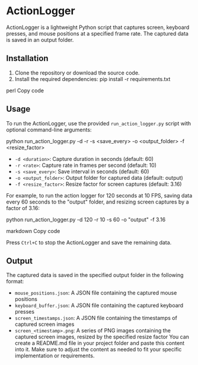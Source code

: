 
# ActionLogger

ActionLogger is a lightweight Python script that captures screen, keyboard presses, and mouse positions at a specified frame rate. The captured data is saved in an output folder.

## Installation

1. Clone the repository or download the source code.
2. Install the required dependencies:
pip install -r requirements.txt

perl
Copy code

## Usage

To run the ActionLogger, use the provided `run_action_logger.py` script with optional command-line arguments:

python run_action_logger.py -d <duration> -r <rate> -s <save_every> -o <output_folder> -f <resize_factor>



- `-d <duration>`: Capture duration in seconds (default: 60)
- `-r <rate>`: Capture rate in frames per second (default: 10)
- `-s <save_every>`: Save interval in seconds (default: 60)
- `-o <output_folder>`: Output folder for captured data (default: output)
- `-f <resize_factor>`: Resize factor for screen captures (default: 3.16)

For example, to run the action logger for 120 seconds at 10 FPS, saving data every 60 seconds to the "output" folder, and resizing screen captures by a factor of 3.16:

python run_action_logger.py -d 120 -r 10 -s 60 -o "output" -f 3.16

markdown
Copy code

Press `Ctrl+C` to stop the ActionLogger and save the remaining data.

## Output

The captured data is saved in the specified output folder in the following format:

- `mouse_positions.json`: A JSON file containing the captured mouse positions
- `keyboard_buffer.json`: A JSON file containing the captured keyboard presses
- `screen_timestamps.json`: A JSON file containing the timestamps of captured screen images
- `screen_<timestamp>.png`: A series of PNG images containing the captured screen images, resized by the specified resize factor
You can create a README.md file in your project folder and paste this content into it. Make sure to adjust the content as needed to fit your specific implementation or requirements.